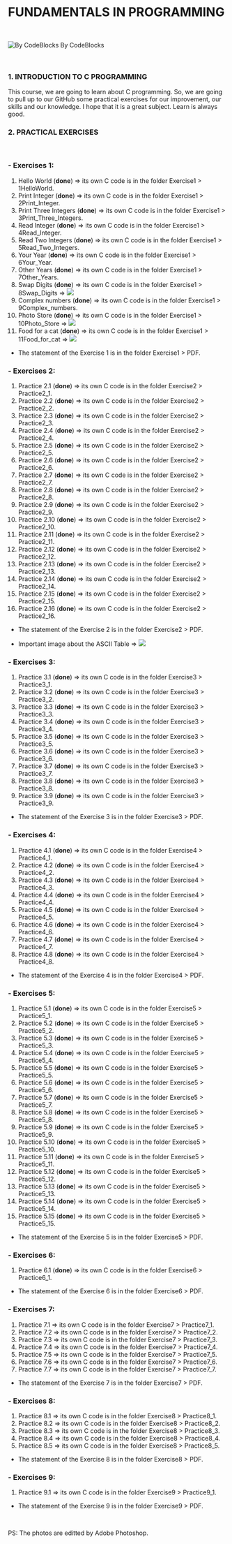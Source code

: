 # FUNDAMENTALS IN PROGRAMMING

<br>

![By CodeBlocks](CProg.png)
By CodeBlocks

<br>

### 1. INTRODUCTION TO C PROGRAMMING

This course, we are going to learn about C programming. So, we are going to pull up to our GitHub some practical exercises for our improvement, our skills and our knowledge. I hope that it is a great subject. Learn is always good.

### 2. PRACTICAL EXERCISES
<br>

### - Exercises 1:
    
1. Hello World (**done**) => its own C code is in the folder Exercise1 > 1HelloWorld.
2. Print Integer (**done**) => its own C code is in the folder Exercise1 > 2Print_Integer.
3. Print Three Integers (**done**) => its own C code is in the folder Exercise1 > 3Print_Three_Integers.
4. Read Integer (**done**) => its own C code is in the folder Exercise1 > 4Read_Integer.
5. Read Two Integers (**done**) => its own C code is in the folder Exercise1 > 5Read_Two_Integers.
6. Your Year (**done**) => its own C code is in the folder Exercise1 > 6Your_Year.
7. Other Years (**done**) => its own C code is in the folder Exercise1 > 7Other_Years.
8. Swap Digits (**done**) => its own C code is in the folder Exercise1 > 8Swap_Digits => ![](Swap_Digits.png)
9. Complex numbers (**done**) => its own C code is in the folder Exercise1 > 9Complex_numbers.
10. Photo Store (**done**) => its own C code is in the folder Exercise1 > 10Photo_Store => ![](Photo_Store.jpg)
11. Food for a cat (**done**) => its own C code is in the folder Exercise1 > 11Food_for_cat => ![](Food_for_cat.jpg)
- The statement of the Exercise 1 is in the folder Exercise1 > PDF.

### - Exercises 2:
    
1. Practice 2.1 (**done**) => its own C code is in the folder Exercise2 > Practice2_1.
2. Practice 2.2 (**done**) => its own C code is in the folder Exercise2 > Practice2_2.
3. Practice 2.3 (**done**) => its own C code is in the folder Exercise2 > Practice2_3.
4. Practice 2.4 (**done**) => its own C code is in the folder Exercise2 > Practice2_4.
5. Practice 2.5 (**done**) => its own C code is in the folder Exercise2 > Practice2_5.
6. Practice 2.6 (**done**) => its own C code is in the folder Exercise2 > Practice2_6.
7. Practice 2.7 (**done**) => its own C code is in the folder Exercise2 > Practice2_7.
8. Practice 2.8 (**done**) => its own C code is in the folder Exercise2 > Practice2_8.
9. Practice 2.9 (**done**) => its own C code is in the folder Exercise2 > Practice2_9.
10. Practice 2.10 (**done**) => its own C code is in the folder Exercise2 > Practice2_10.
11. Practice 2.11 (**done**) => its own C code is in the folder Exercise2 > Practice2_11.
12. Practice 2.12 (**done**) => its own C code is in the folder Exercise2 > Practice2_12.
13. Practice 2.13 (**done**) => its own C code is in the folder Exercise2 > Practice2_13.
14. Practice 2.14 (**done**) => its own C code is in the folder Exercise2 > Practice2_14.
15. Practice 2.15 (**done**) => its own C code is in the folder Exercise2 > Practice2_15.
16. Practice 2.16 (**done**) => its own C code is in the folder Exercise2 > Practice2_16.
- The statement of the Exercise 2 is in the folder Exercise2 > PDF.

- Important image about the ASCII Table => ![](ASCII_Table.jpg)

### - Exercises 3:
    
1. Practice 3.1 (**done**) => its own C code is in the folder Exercise3 > Practice3_1.
2. Practice 3.2 (**done**) => its own C code is in the folder Exercise3 > Practice3_2.
3. Practice 3.3 (**done**) => its own C code is in the folder Exercise3 > Practice3_3.
4. Practice 3.4 (**done**) => its own C code is in the folder Exercise3 > Practice3_4.
5. Practice 3.5 (**done**) => its own C code is in the folder Exercise3 > Practice3_5.
6. Practice 3.6 (**done**) => its own C code is in the folder Exercise3 > Practice3_6.
7. Practice 3.7 (**done**) => its own C code is in the folder Exercise3 > Practice3_7.
8. Practice 3.8 (**done**) => its own C code is in the folder Exercise3 > Practice3_8.
9. Practice 3.9 (**done**) => its own C code is in the folder Exercise3 > Practice3_9.
- The statement of the Exercise 3 is in the folder Exercise3 > PDF.

### - Exercises 4:
    
1. Practice 4.1 (**done**) => its own C code is in the folder Exercise4 > Practice4_1.
2. Practice 4.2 (**done**) => its own C code is in the folder Exercise4 > Practice4_2.
3. Practice 4.3 (**done**) => its own C code is in the folder Exercise4 > Practice4_3.
4. Practice 4.4 (**done**) => its own C code is in the folder Exercise4 > Practice4_4.
5. Practice 4.5 (**done**) => its own C code is in the folder Exercise4 > Practice4_5.
6. Practice 4.6 (**done**) => its own C code is in the folder Exercise4 > Practice4_6.
7. Practice 4.7 (**done**) => its own C code is in the folder Exercise4 > Practice4_7.
8. Practice 4.8 (**done**) => its own C code is in the folder Exercise4 > Practice4_8.
- The statement of the Exercise 4 is in the folder Exercise4 > PDF.

### - Exercises 5:
    
1. Practice 5.1 (**done**) => its own C code is in the folder Exercise5 > Practice5_1.
2. Practice 5.2 (**done**) => its own C code is in the folder Exercise5 > Practice5_2.
3. Practice 5.3 (**done**) => its own C code is in the folder Exercise5 > Practice5_3.
4. Practice 5.4 (**done**) => its own C code is in the folder Exercise5 > Practice5_4.
5. Practice 5.5 (**done**) => its own C code is in the folder Exercise5 > Practice5_5.
6. Practice 5.6 (**done**) => its own C code is in the folder Exercise5 > Practice5_6.
7. Practice 5.7 (**done**) => its own C code is in the folder Exercise5 > Practice5_7.
8. Practice 5.8 (**done**) => its own C code is in the folder Exercise5 > Practice5_8.
9. Practice 5.9 (**done**) => its own C code is in the folder Exercise5 > Practice5_9.
10. Practice 5.10 (**done**) => its own C code is in the folder Exercise5 > Practice5_10.
11. Practice 5.11 (**done**) => its own C code is in the folder Exercise5 > Practice5_11.
12. Practice 5.12 (**done**) => its own C code is in the folder Exercise5 > Practice5_12.
13. Practice 5.13 (**done**) => its own C code is in the folder Exercise5 > Practice5_13.
14. Practice 5.14 (**done**) => its own C code is in the folder Exercise5 > Practice5_14.
15. Practice 5.15 (**done**) => its own C code is in the folder Exercise5 > Practice5_15.
- The statement of the Exercise 5 is in the folder Exercise5 > PDF.

### - Exercises 6:
    
1. Practice 6.1 (**done**) => its own C code is in the folder Exercise6 > Practice6_1.
- The statement of the Exercise 6 is in the folder Exercise6 > PDF.

### - Exercises 7:
    
1. Practice 7.1 => its own C code is in the folder Exercise7 > Practice7_1.
2. Practice 7.2 => its own C code is in the folder Exercise7 > Practice7_2.
3. Practice 7.3 => its own C code is in the folder Exercise7 > Practice7_3.
4. Practice 7.4 => its own C code is in the folder Exercise7 > Practice7_4.
5. Practice 7.5 => its own C code is in the folder Exercise7 > Practice7_5.
6. Practice 7.6 => its own C code is in the folder Exercise7 > Practice7_6.
7. Practice 7.7 => its own C code is in the folder Exercise7 > Practice7_7.
- The statement of the Exercise 7 is in the folder Exercise7 > PDF.

### - Exercises 8:
    
1. Practice 8.1 => its own C code is in the folder Exercise8 > Practice8_1.
2. Practice 8.2 => its own C code is in the folder Exercise8 > Practice8_2.
3. Practice 8.3 => its own C code is in the folder Exercise8 > Practice8_3.
4. Practice 8.4 => its own C code is in the folder Exercise8 > Practice8_4.
5. Practice 8.5 => its own C code is in the folder Exercise8 > Practice8_5.
- The statement of the Exercise 8 is in the folder Exercise8 > PDF.

### - Exercises 9:
    
1. Practice 9.1 => its own C code is in the folder Exercise9 > Practice9_1.
- The statement of the Exercise 9 is in the folder Exercise9 > PDF.

<br>

PS: The photos are editted by Adobe Photoshop.